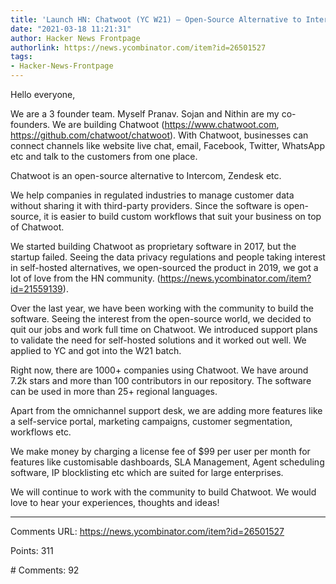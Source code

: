 ```yaml
---
title: 'Launch HN: Chatwoot (YC W21) – Open-Source Alternative to Intercom, Zendesk'
date: "2021-03-18 11:21:31"
author: Hacker News Frontpage
authorlink: https://news.ycombinator.com/item?id=26501527
tags:
- Hacker-News-Frontpage
---
```


<p>Hello everyone,<p>We are a 3 founder team. Myself Pranav. Sojan and Nithin are my co-founders. We are building Chatwoot (<a href="https://www.chatwoot.com" rel="nofollow">https://www.chatwoot.com</a>, <a href="https://github.com/chatwoot/chatwoot" rel="nofollow">https://github.com/chatwoot/chatwoot</a>). With Chatwoot, businesses can connect channels like website live chat, email, Facebook, Twitter, WhatsApp etc and talk to the customers from one place.<p>Chatwoot is an open-source alternative to Intercom, Zendesk etc.<p>We help companies in regulated industries to manage customer data without sharing it with third-party providers. Since the software is open-source, it is easier to build custom workflows that suit your business on top of Chatwoot.<p>We started building Chatwoot as proprietary software in 2017, but the startup failed. Seeing the data privacy regulations and people taking interest in self-hosted alternatives, we open-sourced the product in 2019, we got a lot of love from the HN community. (<a href="https://news.ycombinator.com/item?id=21559139" rel="nofollow">https://news.ycombinator.com/item?id=21559139</a>).<p>Over the last year, we have been working with the community to build the software. Seeing the interest from the open-source world, we decided to quit our jobs and work full time on Chatwoot. We introduced support plans to validate the need for self-hosted solutions and it worked out well. We applied to YC and got into the W21 batch.<p>Right now, there are 1000+ companies using Chatwoot. We have around 7.2k stars and more than 100 contributors in our repository. The software can be used in more than 25+ regional languages.<p>Apart from the omnichannel support desk, we are adding more features like a self-service portal, marketing campaigns, customer segmentation, workflows etc.<p>We make money by charging a license fee of $99 per user per month for features like customisable dashboards, SLA Management, Agent scheduling software, IP blocklisting etc which are suited for large enterprises.<p>We will continue to work with the community to build Chatwoot. We would love to hear your experiences, thoughts and ideas!</p>
<hr>
<p>Comments URL: <a href="https://news.ycombinator.com/item?id=26501527">https://news.ycombinator.com/item?id=26501527</a></p>
<p>Points: 311</p>
<p># Comments: 92</p>
